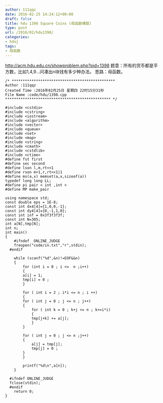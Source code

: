```yaml
---
author: 111qqz
date: 2016-02-25 14:24:12+00:00
draft: false
title: hdu 1398 Square Coins (母函数裸题)
type: post
url: /2016/02/hdu1398/
categories:
- hdoj
tags:
- 母函数
---
```


http://acm.hdu.edu.cn/showproblem.php?pid=1398
题意：所有的货币都是平方数，比如1,4,9...问凑出n块钱有多少种办法。
思路：母函数。
 

    
    /* ***********************************************
    Author :111qqz
    Created Time :2016年02月25日 星期四 22时15分31秒
    File Name :code/hdu/1398.cpp
    ************************************************ */
    
    #include <cstdio>
    #include <cstring>
    #include <iostream>
    #include <algorithm>
    #include <vector>
    #include <queue>
    #include <set>
    #include <map>
    #include <string>
    #include <cmath>
    #include <cstdlib>
    #include <ctime>
    #define fst first
    #define sec second
    #define lson l,m,rt<<1
    #define rson m+1,r,rt<<1|1
    #define ms(a,x) memset(a,x,sizeof(a))
    typedef long long LL;
    #define pi pair < int ,int >
    #define MP make_pair
    
    using namespace std;
    const double eps = 1E-8;
    const int dx4[4]={1,0,0,-1};
    const int dy4[4]={0,-1,1,0};
    const int inf = 0x3f3f3f3f;
    const int N=305;
    int a[N],tmp[N];
    int n;
    int main()
    {
    	#ifndef  ONLINE_JUDGE 
    	freopen("code/in.txt","r",stdin);
      #endif
    
    	while (scanf("%d",&n)!=EOF&&n)
    	{
    	    for (int i = 0 ; i <=  n ;i++)
    	    {
    		a[i] = 1;
    		tmp[i] = 0 ;
    	    }
    	    
    	    for ( int i = 2 ; i*i <= n ; i ++)
    	    {
    		for ( int j = 0 ; j <= n ; j++)
    		{
    		    for ( int k = 0 ; k+j <= n ; k+=i*i)
    		    {
    			tmp[j+k] += a[j];
    		    }
    		}
    
    		for ( int j = 0 ; j <= n ;j++)
    		{
    		    a[j] = tmp[j];
    		    tmp[j] = 0 ;
    		}
    	    }
    
    	    printf("%d\n",a[n]);
    	}
    
      #ifndef ONLINE_JUDGE  
      fclose(stdin);
      #endif
        return 0;
    }
    



